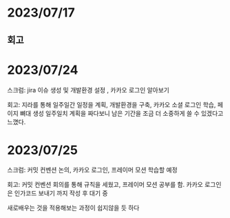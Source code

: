# 2023/07/17

## 

## 회고

# 2023/07/24

스크럼: jira 이슈 생성 및 개발환경 설정 , 카카오 로그인 알아보기

회고: 지라를 통해 일주일간 일정을 계획, 개발환경을 구축, 카카오 소셜 로그인 학습, 페이지 뼈대 생성
일주일치 계획을 짜다보니 남은 기간을 조금 더 소중하게 쓸 수 있겠다고 느꼈다.



# 2023/07/25

스크럼: 커밋 컨벤션 논의, 카카오 로그인, 프레이머 모션 학습할 예정

회고: 커밋 컨벤션 회의를 통해 규칙을 세웠고, 프레이머 모션 공부를 함. 카카오 로그인은 인가코드 보내기 까지 작성 후 대기 중

새로배우는 것을 적용해보는 과정이 쉽지않을 듯 하다


